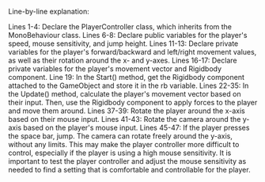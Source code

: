 Line-by-line explanation:

Lines 1-4: Declare the PlayerController class, which inherits from the MonoBehaviour class.
Lines 6-8: Declare public variables for the player's speed, mouse sensitivity, and jump height.
Lines 11-13: Declare private variables for the player's forward/backward and left/right movement values, as well as their rotation around the x- and y-axes.
Lines 16-17: Declare private variables for the player's movement vector and Rigidbody component.
Line 19: In the Start() method, get the Rigidbody component attached to the GameObject and store it in the rb variable.
Lines 22-35: In the Update() method, calculate the player's movement vector based on their input. Then, use the Rigidbody component to apply forces to the player and move them around.
Lines 37-39: Rotate the player around the x-axis based on their mouse input.
Lines 41-43: Rotate the camera around the y-axis based on the player's mouse input.
Lines 45-47: If the player presses the space bar, jump.
The camera can rotate freely around the y-axis, without any limits. This may make the player controller more difficult to control, especially if the player is using a high mouse sensitivity. It is important to test the player controller and adjust the mouse sensitivity as needed to find a setting that is comfortable and controllable for the player.
